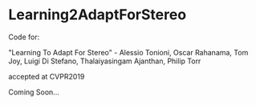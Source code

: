 # Learning2AdaptForStereo
Code for: 

"Learning To Adapt For Stereo" - Alessio Tonioni, Oscar Rahanama, Tom Joy, Luigi Di Stefano, Thalaiyasingam Ajanthan, Philip Torr 

accepted at CVPR2019

Coming Soon...
